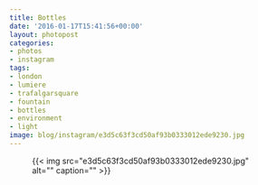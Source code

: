 ```yaml
---
title: Bottles
date: '2016-01-17T15:41:56+00:00'
layout: photopost
categories:
- photos
- instagram
tags:
- london
- lumiere
- trafalgarsquare
- fountain
- bottles
- environment
- light
image: blog/instagram/e3d5c63f3cd50af93b0333012ede9230.jpg
---
```


<figure class="photo photo--square">
  {{< img src="e3d5c63f3cd50af93b0333012ede9230.jpg" alt="" caption="" >}}

</figure>



